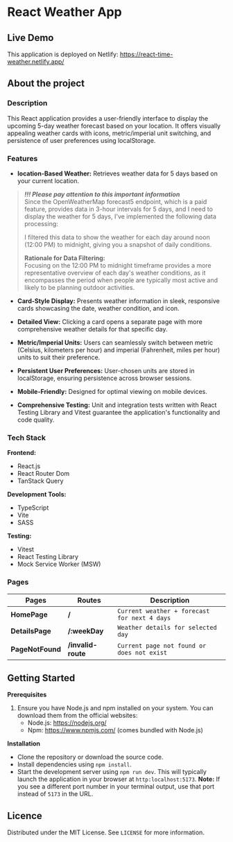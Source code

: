 # React Weather App

## Live Demo

This application is deployed on Netlify: https://react-time-weather.netlify.app/

## About the project

### Description

This React application provides a user-friendly interface to display the upcoming 5-day weather forecast based on your location. It offers visually appealing weather cards with icons, metric/imperial unit switching, and persistence of user preferences using localStorage.

### Features

- **location-Based Weather:** Retrieves weather data for 5 days based on your current location.
> ***!!! Please pay attention to this important information***  
> Since the OpenWeatherMap forecast5 endpoint, which is a paid feature, provides data in 3-hour intervals for 5 days, and I need to display the weather for 5 days, I've implemented the following data processing:  
> 
> I filtered this data to show the weather for each day around noon (12:00 PM) to midnight, giving you a snapshot of daily conditions.  
> 
> **Rationale for Data Filtering:**  
> Focusing on the 12:00 PM to midnight timeframe provides a more representative overview of each day's weather conditions, as it encompasses the period when people are typically most active and likely to be planning outdoor activities.

- **Card-Style Display:** Presents weather information in sleek, responsive cards showcasing the date, weather condition, and icon.


- **Detailed View:** Clicking a card opens a separate page with more comprehensive weather details for that specific day.


- **Metric/Imperial Units:** Users can seamlessly switch between metric (Celsius, kilometers per hour) and imperial (Fahrenheit, miles per hour) units to suit their preference.


- **Persistent User Preferences:** User-chosen units are stored in localStorage, ensuring persistence across browser sessions.


- **Mobile-Friendly:** Designed for optimal viewing on mobile devices.


- **Comprehensive Testing:** Unit and integration tests written with React Testing Library and Vitest guarantee the application's functionality and code quality.

### Tech Stack

**Frontend:**
 - React.js
 - React Router Dom
 - TanStack Query

**Development Tools:**
 - TypeScript
 - Vite
 - SASS

**Testing:**
- Vitest
- React Testing Library
- Mock Service Worker (MSW)

### Pages

| Pages            | Routes             | Description                                  |
|------------------|--------------------|----------------------------------------------|
| **HomePage**     | **/**              | `Current weather + forecast for next 4 days` |
| **DetailsPage**  | **/:weekDay**      | `Weather details for selected day`           |
| **PageNotFound** | **/invalid-route** | `Current page not found or does not exist`   |

## Getting Started

**Prerequisites**

1. Ensure you have Node.js and npm installed on your system. You can download them from the official websites:
    - Node.js: https://nodejs.org/
    - Npm: https://www.npmjs.com/ (comes bundled with Node.js)

**Installation**
 - Clone the repository or download the source code.
 - Install dependencies using `npm install`.
 - Start the development server using `npm run dev`. This will typically launch the application in your browser at `http:localhost:5173`.
 **Note:** If you see a different port number in your terminal output, use that port instead of `5173` in the URL.

## Licence

Distributed under the MIT License. See `LICENSE` for more information.
